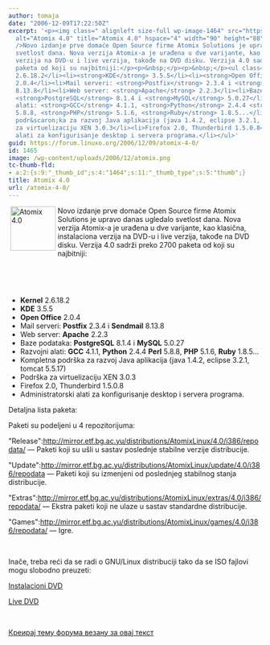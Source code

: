```yaml
---
author: tomaja
date: "2006-12-09T17:22:50Z"
excerpt: '<p><img class=" alignleft size-full wp-image-1464" src="https://linuxo.org/wp-content/uploads/2006/12/atomix.png"
  alt="Atomix 4.0" title="Atomix 4.0" hspace="4" width="90" height="88" align="left"
  />Novo izdanje prve domaće Open Source firme Atomix Solutions je upravo danas ugledalo
  svetlost dana. Nova verzija Atomix-a je urađena u dve varijante, kao klasična, instalaciona
  verzija na DVD-u i live verzija, takođe na DVD disku. Verzija 4.0 sadrži preko 2700
  paketa od koji su najbitniji:</p><p>&nbsp;</p><p>&nbsp;</p><ul class="simple"><li><strong>Kernel</strong>
  2.6.18.2</li><li><strong>KDE</strong> 3.5.5</li><li><strong>Open Office</strong>
  2.0.4</li><li>Mail serveri: <strong>Postfix</strong> 2.3.4 i <strong>Sendmail</strong>
  8.13.8</li><li>Web server: <strong>Apache</strong> 2.2.3</li><li>Baze podataka:
  <strong>PostgreSQL</strong> 8.1.4 i <strong>MySQL</strong> 5.0.27</li><li>Razvojni
  alati: <strong>GCC</strong> 4.1.1, <strong>Python</strong> 2.4.4 <strong>Perl</strong>
  5.8.8, <strong>PHP</strong> 5.1.6, <strong>Ruby</strong> 1.8.5...</li><li>Kompletna
  podr&scaron;ka za razvoj Java aplikacija (java 1.4.2, eclipse 3.2.1, tomcat 5.5.17)</li><li>Podr&scaron;ka
  za virtuelizaciju XEN 3.0.3</li><li>Firefox 2.0, Thunderbird 1.5.0.8</li><li>Administratorski
  alati za konfigurisanje desktop i servera programa.</li></ul>'
guid: https://forum.linuxo.org/2006/12/09/atomix-4-0/
id: 1465
image: /wp-content/uploads/2006/12/atomix.png
tc-thumb-fld:
- a:2:{s:9:"_thumb_id";s:4:"1464";s:11:"_thumb_type";s:5:"thumb";}
title: Atomix 4.0
url: /atomix-4-0/
---
```

<img class=" alignleft size-full wp-image-1464" src="https://linuxo.org/wp-content/uploads/2006/12/atomix.png" alt="Atomix 4.0" title="Atomix 4.0" hspace="4" width="90" height="88" align="left" />Novo izdanje prve domaće Open Source firme Atomix Solutions je upravo danas ugledalo svetlost dana. Nova verzija Atomix-a je urađena u dve varijante, kao klasična, instalaciona verzija na DVD-u i live verzija, takođe na DVD disku. Verzija 4.0 sadrži preko 2700 paketa od koji su najbitniji:

&nbsp;

&nbsp;

<ul class="simple">
  <li>
    <strong>Kernel</strong> 2.6.18.2
  </li>
  <li>
    <strong>KDE</strong> 3.5.5
  </li>
  <li>
    <strong>Open Office</strong> 2.0.4
  </li>
  <li>
    Mail serveri: <strong>Postfix</strong> 2.3.4 i <strong>Sendmail</strong> 8.13.8
  </li>
  <li>
    Web server: <strong>Apache</strong> 2.2.3
  </li>
  <li>
    Baze podataka: <strong>PostgreSQL</strong> 8.1.4 i <strong>MySQL</strong> 5.0.27
  </li>
  <li>
    Razvojni alati: <strong>GCC</strong> 4.1.1, <strong>Python</strong> 2.4.4 <strong>Perl</strong> 5.8.8, <strong>PHP</strong> 5.1.6, <strong>Ruby</strong> 1.8.5&#8230;
  </li>
  <li>
    Kompletna podr&scaron;ka za razvoj Java aplikacija (java 1.4.2, eclipse 3.2.1, tomcat 5.5.17)
  </li>
  <li>
    Podr&scaron;ka za virtuelizaciju XEN 3.0.3
  </li>
  <li>
    Firefox 2.0, Thunderbird 1.5.0.8
  </li>
  <li>
    Administratorski alati za konfigurisanje desktop i servera programa.
  </li>
</ul>

<!--break-->

Detaljna lista paketa:

Paketi su podeljeni u 4 repozitorijuma:

"Release":<span class="link-external"><a href="http://mirror.etf.bg.ac.yu/distributions/AtomixLinux/4.0/i386/repodata/">http://mirror.etf.bg.ac.yu/distributions/AtomixLinux/4.0/i386/repodata/</a></span> &#8212; Paketi koji su u&scaron;li u sastav poslednje stabilne verzije distribucije.

"Update":<span class="link-external"><a href="http://mirror.etf.bg.ac.yu/distributions/AtomixLinux/update/4.0/i386/repodata">http://mirror.etf.bg.ac.yu/distributions/AtomixLinux/update/4.0/i386/repodata</a></span> &#8212; Paketi koji su izmenjeni od poslednjeg stabilnog stanja distribucije.

"Extras":<span class="link-external"><a href="http://mirror.etf.bg.ac.yu/distributions/AtomixLinux/extras/4.0/i386/repodata/">http://mirror.etf.bg.ac.yu/distributions/AtomixLinux/extras/4.0/i386/repodata/</a></span> &#8212; Ekstra paketi koji ne ulaze u sastav standardne distribucije.

"Games":<span class="link-external"><a href="http://mirror.etf.bg.ac.yu/distributions/AtomixLinux/games/4.0/i386/repodata/">http://mirror.etf.bg.ac.yu/distributions/AtomixLinux/games/4.0/i386/repodata/</a></span> &#8212; Igre.

&nbsp;

Inače, treba reći da se radi o GNU/Linux distribuciji tako da se ISO fajlovi mogu slobodno preuzeti: 

<span class="link-ftp"><a href="ftp://mirror.etf.bg.ac.yu/distributions/AtomixLinux/4.0/dvd/Atomix-4.0-DVD.iso" target="_self">Instalacioni DVD </a></span>

<span class="link-ftp"><a href="ftp://mirror.etf.bg.ac.yu/distributions/AtomixLinux/4.0/live/Atomix-4.0-live.iso" target="_self">Live DVD</a></span>

&nbsp;

[Креирај тему форума везану за овај текст](https://linuxo.org/nova-tema-na-forumu/?se_pid=1465)